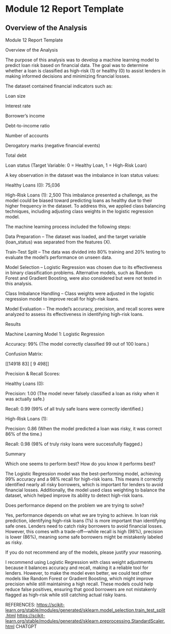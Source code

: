 # Module 12 Report Template

## Overview of the Analysis

Module 12 Report Template

Overview of the Analysis

The purpose of this analysis was to develop a machine learning model to predict loan risk based on financial data. The goal was to determine whether a loan is classified as high-risk (1) or healthy (0) to assist lenders in making informed decisions and minimizing financial losses.

The dataset contained financial indicators such as:

Loan size

Interest rate

Borrower’s income

Debt-to-income ratio

Number of accounts

Derogatory marks (negative financial events)

Total debt

Loan status (Target Variable: 0 = Healthy Loan, 1 = High-Risk Loan)

A key observation in the dataset was the imbalance in loan status values:

Healthy Loans (0): 75,036

High-Risk Loans (1): 2,500
This imbalance presented a challenge, as the model could be biased toward predicting loans as healthy due to their higher frequency in the dataset. To address this, we applied class balancing techniques, including adjusting class weights in the logistic regression model.

The machine learning process included the following steps:

Data Preparation – The dataset was loaded, and the target variable (loan_status) was separated from the features (X).

Train-Test Split – The data was divided into 80% training and 20% testing to evaluate the model’s performance on unseen data.

Model Selection – Logistic Regression was chosen due to its effectiveness in binary classification problems. Alternative models, such as Random Forest and Gradient Boosting, were also considered but were not tested in this analysis.

Class Imbalance Handling – Class weights were adjusted in the logistic regression model to improve recall for high-risk loans.

Model Evaluation – The model’s accuracy, precision, and recall scores were analyzed to assess its effectiveness in identifying high-risk loans.

Results

Machine Learning Model 1: Logistic Regression

Accuracy: 99% (The model correctly classified 99 out of 100 loans.)

Confusion Matrix:

[[14918   83]
 [    9  498]]

Precision & Recall Scores:

Healthy Loans (0):

Precision: 1.00 (The model never falsely classified a loan as risky when it was actually safe.)

Recall: 0.99 (99% of all truly safe loans were correctly identified.)

High-Risk Loans (1):

Precision: 0.86 (When the model predicted a loan was risky, it was correct 86% of the time.)

Recall: 0.98 (98% of truly risky loans were successfully flagged.)

Summary

Which one seems to perform best? How do you know it performs best?

The Logistic Regression model was the best-performing model, achieving 99% accuracy and a 98% recall for high-risk loans. This means it correctly identified nearly all risky borrowers, which is important for lenders to avoid financial losses. Additionally, the model used class weighting to balance the dataset, which helped improve its ability to detect high-risk loans.

Does performance depend on the problem we are trying to solve?

Yes, performance depends on what we are trying to achieve. In loan risk prediction, identifying high-risk loans (1’s) is more important than identifying safe ones. Lenders need to catch risky borrowers to avoid financial losses. However, this comes with a trade-off—while recall is high (98%), precision is lower (86%), meaning some safe borrowers might be mistakenly labeled as risky.

If you do not recommend any of the models, please justify your reasoning.

I recommend using Logistic Regression with class weight adjustments because it balances accuracy and recall, making it a reliable tool for lenders. However, to make the model even better, we could test other models like Random Forest or Gradient Boosting, which might improve precision while still maintaining a high recall. These models could help reduce false positives, ensuring that good borrowers are not mistakenly flagged as high-risk while still catching actual risky loans.

REFERENCES:
https://scikit-learn.org/stable/modules/generated/sklearn.model_selection.train_test_split.html
https://scikit-learn.org/stable/modules/generated/sklearn.preprocessing.StandardScaler.html
CHATGPT